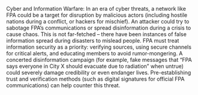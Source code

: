 Cyber and Information Warfare: In an era of cyber threats, a network like FPA could be a target for disruption by malicious actors (including hostile nations during a conflict, or hackers for mischief). An attacker could try to sabotage FPA’s communications or spread disinformation during a crisis to cause chaos. This is not far-fetched – there have been instances of false information spread during disasters to mislead people. FPA must treat information security as a priority: verifying sources, using secure channels for critical alerts, and educating members to avoid rumor-mongering. A concerted disinformation campaign (for example, fake messages that “FPA says everyone in City X should evacuate due to radiation” when untrue) could severely damage credibility or even endanger lives. Pre-establishing trust and verification methods (such as digital signatures for official FPA communications) can help counter this threat.